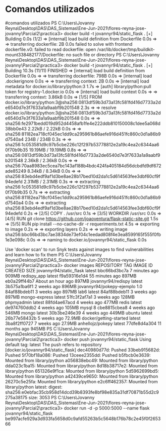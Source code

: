 # Comandos utilizados

#comandos utilizados
PS C:\Users\Jovanny Reyna\Desktop\DAS\DAS_Sistemas\Ene-Jun-2021\flores-reyna-jose-jovanny\Parcial2\practica3> docker build -t jovannyr94/static_flask .
[+] Building 0.0s (1/2)
 => [internal] load build definition from Dockerfile                                                                                                                            0.0s
 => => transferring dockerfile: 2B                                                                                                                                              0.0s
failed to solve with frontend dockerfile.v0: failed to read dockerfile: open /var/lib/docker/tmp/buildkit-mount338482177/Dockerfile: no such file or directory
PS C:\Users\Jovanny Reyna\Desktop\DAS\DAS_Sistemas\Ene-Jun-2021\flores-reyna-jose-jovanny\Parcial2\practica3> docker build -t jovannyr94/static_flask .
[+] Building 10.3s (11/11) FINISHED
 => [internal] load build definition from Dockerfile                                                                                                                            0.0s
 => => transferring dockerfile: 798B                                                                                                                                            0.0s
 => [internal] load .dockerignore                                                                                                                                               0.0s
 => => transferring context: 2B                                                                                                                                                 0.0s
 => [internal] load metadata for docker.io/library/python:3                                                                                                                     1.7s
 => [auth] library/python:pull token for registry-1.docker.io                                                                                                                   0.0s
 => [internal] load build context                                                                                                                                               0.0s
 => => transferring context: 3.86kB                                                                                                                                             0.0s
 => [1/5] FROM docker.io/library/python:3@sha256:0813df59b3d73a13fc581fd416d7733a2de6540d7e3f7633a1a9aabf9b201548                                                               2.3s
 => => resolve docker.io/library/python:3@sha256:0813df59b3d73a13fc581fd416d7733a2de6540d7e3f7633a1a9aabf9b201548                                                               0.0s
 => => sha256:fe2971bedd019d952d4458afb1fe4e222ddb810150008c1dee5a068d38bb0e43 2.22kB / 2.22kB                                                                                  0.0s
 => => sha256:81182ea718cf045ec1dd9ca295961b86aefe916d451fc860c0d1a86b9d7540a4 234B / 234B                                                                                      0.3s
 => => sha256:1c053581d9c97b5cbe226c12f297b53778812e2a19c4ea2c6344aa60f70b9b35 19.19MB / 19.19MB                                                                                0.8s
 => => sha256:0813df59b3d73a13fc581fd416d7733a2de6540d7e3f7633a1a9aabf9b201548 2.36kB / 2.36kB                                                                                  0.0s
 => => sha256:70aa8983ec5cea7bc143af188b4bdc424fa405184d56dcbdfd9df672ade85249 8.34kB / 8.34kB                                                                                  0.0s
 => => sha256:83ebd4edf9af1d3be8ae28b17bed10d2da1c5d614563fee3dbf60cf9f94edefd 2.31MB / 2.31MB                                                                                  0.3s
 => => extracting sha256:1c053581d9c97b5cbe226c12f297b53778812e2a19c4ea2c6344aa60f70b9b35                                                                                       0.7s
 => => extracting sha256:81182ea718cf045ec1dd9ca295961b86aefe916d451fc860c0d1a86b9d7540a4                                                                                       0.0s
 => => extracting sha256:83ebd4edf9af1d3be8ae28b17bed10d2da1c5d614563fee3dbf60cf9f94edefd                                                                                       0.2s
 => [2/5] COPY . /usr/src                                                                                                                                                       0.1s
 => [3/5] WORKDIR /usr/src                                                                                                                                                      0.0s
 => [4/5] RUN git clone https://github.com/joaoventura/flask-static-site.git                                                                                                    1.5s
 => [5/5] RUN pip install --no-cache-dir -r requeriments.txt                                                                                                                    4.5s
 => exporting to image                                                                                                                                                          0.2s
 => => exporting layers                                                                                                                                                         0.2s
 => => writing image sha256:bbc66bd3bc7ae3834de73ef04c1eedad808f4e3ea8599165f555f0fb1e3e098c                                                                                    0.0s
 => => naming to docker.io/jovannyr94/static_flask                                                                                                                              0.0s

Use 'docker scan' to run Snyk tests against images to find vulnerabilities and learn how to fix them
PS C:\Users\Jovanny Reyna\Desktop\DAS\DAS_Sistemas\Ene-Jun-2021\flores-reyna-jose-jovanny\Parcial2\practica3> docker images
REPOSITORY                  TAG       IMAGE ID       CREATED             SIZE
jovannyr94/static_flask     latest    bbc66bd3bc7a   7 minutes ago       909MB
redispy_app                 latest    f9a59316e1d4   55 minutes ago      897MB
<none>                      <none>    eb0a29ff44b7   About an hour ago   897MB
jovannyr94/redispy          latest    3b575a1ba6f1   2 weeks ago         896MB
jovannyr94/pokepy-ejemplo   1.0       84af88bdeb11   3 weeks ago         897MB
lab6                        latest    84af88bdeb11   3 weeks ago         897MB
mongo-express               latest    51fc3f2af7a1   3 weeks ago         128MB
phpmyadmin                  latest    88fd4ae67acd   4 weeks ago         477MB
redis                       latest    de974760ddb2   4 weeks ago         105MB
mysql                       8         cbe8815cbea8   4 weeks ago         546MB
mongo                       latest    30b3be246e39   4 weeks ago         449MB
ubuntu                      latest    26b77e58432b   5 weeks ago         72.9MB
docker/getting-started      latest    3ba8f2ff0727   7 weeks ago         27.9MB
anhellojz/pokepy            latest    77dfe8d4a304   11 months ago       945MB
PS C:\Users\Jovanny Reyna\Desktop\DAS\DAS_Sistemas\Ene-Jun-2021\flores-reyna-jose-jovanny\Parcial2\practica3> docker push jovannyr94/static_flask
Using default tag: latest
The push refers to repository [docker.io/jovannyr94/static_flask]
dec40980d77d: Pushed
33beb915682d: Pushed
5f70bf18a086: Pushed
13ceee2355dd: Pushed
b5fbcb0e3639: Mounted from library/python
a056838ebc49: Mounted from library/python
dda023c1ba15: Mounted from library/python
8d18b38717e2: Mounted from library/python
651326e9f1ca: Mounted from library/python
5d5962699bd5: Mounted from library/python
a42439ce9650: Mounted from library/python
26270c5e25fa: Mounted from library/python
e2c6ff462357: Mounted from library/python
latest: digest: sha256:e0ebfac35cb958d14dcd39b8393fe8bf98e835a31df70871b55d2c9275a38175 size: 3053
PS C:\Users\Jovanny Reyna\Desktop\DAS\DAS_Sistemas\Ene-Jun-2021\flores-reyna-jose-jovanny\Parcial2\practica3> docker run -d -p 5000:5000 --name flask jovannyr94/static_flask
be997acfe929a3d933fa5658d0c9afd55263b5c5648b176b78c2e45f0f265366
